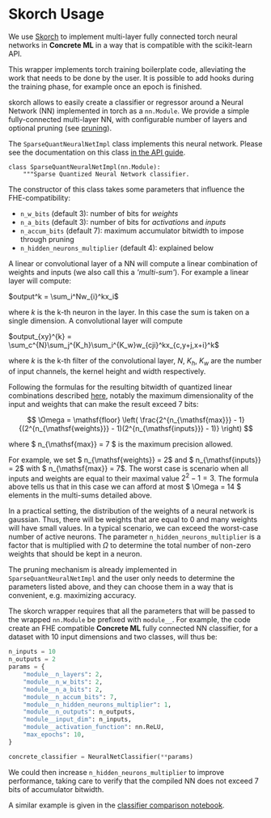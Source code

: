 # Skorch Usage

We use [Skorch](https://skorch.readthedocs.io/en/stable/) to implement multi-layer fully connected
torch neural networks in **Concrete ML** in a way that is compatible with the scikit-learn API.

This wrapper implements torch training boilerplate code, alleviating the work that needs to be done
by the user. It is possible to add hooks during the training phase, for example once an epoch
is finished.

skorch allows to easily create a classifier or regressor around a Neural Network (NN) implemented
in torch as a `nn.Module`. We provide a simple fully-connected multi-layer NN, with configurable
number of layers and optional pruning (see [pruning](../../user/explanation/pruning.md)).

The `SparseQuantNeuralNetImpl` class implements this neural network. Please see the documentation on this class [in the API guide](../../_apidoc/concrete.ml.sklearn.html#concrete.ml.sklearn.qnn.SparseQuantNeuralNetImpl).

```
class SparseQuantNeuralNetImpl(nn.Module):
    """Sparse Quantized Neural Network classifier.
```

The constructor of this class takes some parameters that influence the FHE-compatibility:

- `n_w_bits` (default 3): number of bits for _weights_
- `n_a_bits` (default 3): number of bits for _activations_ and _inputs_
- `n_accum_bits` (default 7): maximum accumulator bitwidth to impose through pruning
- `n_hidden_neurons_multiplier` (default 4): explained below

A linear or convolutional layer of a NN will compute a linear combination of weights and inputs (we also call this a  _'multi-sum'_). For example a linear layer will compute:

$output^k = \sum_i^Nw_{i}^kx_i$

where $k$ is the k-th neuron in the layer. In this case the sum is taken on a single dimension. A convolutional layer will compute

$output_{xy}^{k} = \sum_c^{N}\sum_j^{K_h}\sum_i^{K_w}w_{cji}^kx_{c,y+j,x+i}^k$

where $k$ is the k-th filter of the convolutional layer, $N$, $K_h$, $K_w$ are the number of input channels, the kernel height and width respectively.

Following the formulas for the resulting bitwidth of quantized linear combinations described [here](../../user/howto/reduce_needed_precision.md), notably the maximum dimensionality of the input and weights that can make the result exceed 7 bits:

$$ \Omega = \mathsf{floor} \left( \frac{2^{n_{\mathsf{max}}} - 1}{(2^{n_{\mathsf{weights}}} - 1)(2^{n_{\mathsf{inputs}}} - 1)} \right) $$

where $ n_{\mathsf{max}} = 7 $ is the maximum precision allowed.

For example, we set $ n_{\mathsf{weights}} = 2$ and $ n_{\mathsf{inputs}} = 2$ with $ n_{\mathsf{max}} = 7$. The worst case is scenario when all inputs and weights are equal to their maximal value $2^2-1=3$. The formula above tells us that in this case we can afford at most $ \Omega = 14 $ elements in the multi-sums detailed above.

In a practical setting, the distribution of the weights of a neural network is gaussian. Thus, there will be weights that are equal to 0 and many weights will have small values. In a typical scenario, we can exceed the worst-case number of active neurons. The parameter `n_hidden_neurons_multiplier` is a factor that is multiplied with $\Omega$ to determine the total number of non-zero weights that should be kept in a neuron.

The pruning mechanism is already implemented in `SparseQuantNeuralNetImpl` and the user only needs to determine the parameters listed above, and they can choose them in a way that is convenient, e.g. maximizing accuracy.

The skorch wrapper requires that all the parameters that will be passed to the wrapped `nn.Module` be prefixed with `module__`. For example, the code create an FHE compatible **Concrete ML** fully connected NN classifier, for a dataset with 10 input dimensions and two classes, will thus be:

<!--pytest-codeblocks:skip-->

```python
n_inputs = 10
n_outputs = 2
params = {
    "module__n_layers": 2,
    "module__n_w_bits": 2,
    "module__n_a_bits": 2,
    "module__n_accum_bits": 7,
    "module__n_hidden_neurons_multiplier": 1,
    "module__n_outputs": n_outputs,
    "module__input_dim": n_inputs,
    "module__activation_function": nn.ReLU,
    "max_epochs": 10,
}

concrete_classifier = NeuralNetClassifier(**params)
```

We could then increase `n_hidden_neurons_multiplier` to improve performance, taking care to verify that the compiled NN does not exceed 7 bits of accumulator bitwidth.

A similar example is given in the [classifier comparison notebook](../../user/advanced_examples/ClassifierComparison.ipynb).
